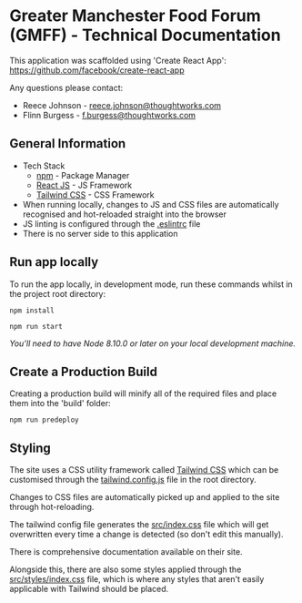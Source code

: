 # Greater Manchester Food Forum (GMFF) - Technical Documentation 

This application was scaffolded using 'Create React App': https://github.com/facebook/create-react-app

Any questions please contact: 
* Reece Johnson - [reece.johnson@thoughtworks.com](mailto:reece.johnson@thoughtworks.com) 
* Flinn Burgess - [f.burgess@thoughtworks.com](mailto:f.burgess@thoughtworks.com) 

## General Information
* Tech Stack
    * [npm](https://www.npmjs.com) - Package Manager
    * [React JS](https://reactjs.org/) - JS Framework
    * [Tailwind CSS](https://tailwindcss.com/docs/what-is-tailwind) - CSS Framework
* When running locally, changes to JS and CSS files are automatically recognised and hot-reloaded straight into the browser
* JS linting is configured through the [.eslintrc](.eslintrc) file 
* There is no server side to this application

## Run app locally 
To run the app locally, in development mode, run these commands whilst in the project root directory:

```npm install```

```npm run start```

*You’ll need to have Node 8.10.0 or later on your local development machine.*

## Create a Production Build
Creating a production build will minify all of the required files and place them into the 'build' folder:

```npm run predeploy```

## Styling 
The site uses a CSS utility framework called [Tailwind CSS](https://tailwindcss.com/docs/what-is-tailwind) which can be customised through the [tailwind.config.js](tailwind.config.js) file in the root directory. 

Changes to CSS files are automatically picked up and applied to the site through hot-reloading. 

The tailwind config file generates the [src/index.css](src/index.css) file which will get overwritten every time a change is detected (so don't edit this manually). 

There is comprehensive documentation available on their site. 

Alongside this, there are also some styles applied through the [src/styles/index.css](src/index.css) file, which is where any styles that aren't easily applicable with Tailwind should be placed.